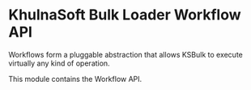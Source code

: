# KhulnaSoft Bulk Loader Workflow API

Workflows form a pluggable abstraction that allows KSBulk to execute virtually any kind of 
operation.

This module contains the Workflow API.

